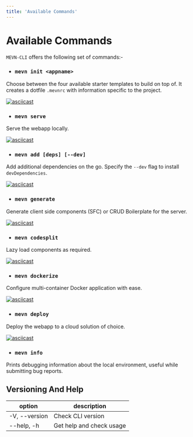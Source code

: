 ```yaml
---
title: 'Available Commands'
---
```


# Available Commands

 `MEVN-CLI` offers the following set of commands:-

- ### `mevn init <appname>`

Choose between the four available starter templates to build on top of. It creates a dotfile `.mevnrc` with information specific to the project.

[![asciicast](https://asciinema.org/a/353232.svg)](https://asciinema.org/a/353232)

- ### `mevn serve`

Serve the webapp locally.

[![asciicast](https://asciinema.org/a/353239.svg)](https://asciinema.org/a/353239)

- ### `mevn add [deps] [--dev]`

Add additional dependencies on the go. Specify the `--dev` flag to install `devDependencies`.

[![asciicast](https://asciinema.org/a/353241.svg)](https://asciinema.org/a/353241)

- ### `mevn generate`

Generate client side components (SFC) or CRUD Boilerplate for the server.

[![asciicast](https://asciinema.org/a/353245.svg)](https://asciinema.org/a/353245)

- ### `mevn codesplit`

Lazy load components as required.

[![asciicast](https://asciinema.org/a/353246.svg)](https://asciinema.org/a/353246)

- ### `mevn dockerize`

Configure multi-container Docker application with ease.

[![asciicast](https://asciinema.org/a/353249.svg)](https://asciinema.org/a/353249)

- ### `mevn deploy`

Deploy the webapp to a cloud solution of choice.

[![asciicast](https://asciinema.org/a/353251.svg)](https://asciinema.org/a/353251)

- ### `mevn info`

Prints debugging information about the local environment, useful while submitting bug reports.

## Versioning And Help

| option | description
| --- | --- |
| -V, --version | Check CLI version |
| --help, -h | Get help and check usage |
